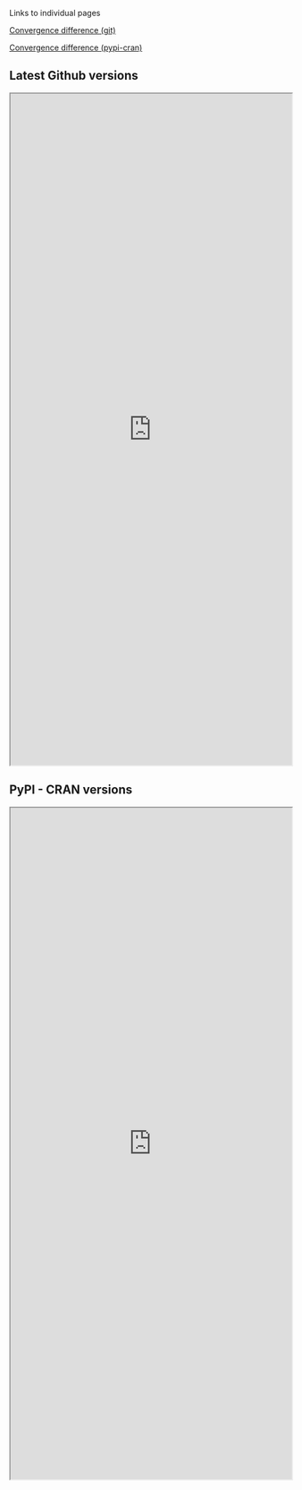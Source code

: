 Links to individual pages

[Convergence difference (git)](https://ahartikainen.github.io/ArviZ_stats_comparison/posterior_arviz_convergence_git.html)  

[Convergence difference (pypi-cran)](https://ahartikainen.github.io/ArviZ_stats_comparison/posterior_arviz_convergence_pypi-cran.html)  


## Latest Github versions
<iframe
  src="https://ahartikainen.github.io/ArviZ_stats_comparison/posterior_arviz_convergence_git.html"
  style="width:100%; height:1200px;"
></iframe>


## PyPI - CRAN versions
<iframe
  src="https://ahartikainen.github.io/ArviZ_stats_comparison/posterior_arviz_convergence_pypi-cran.html"
  style="width:100%; height:1200px;"
></iframe>
